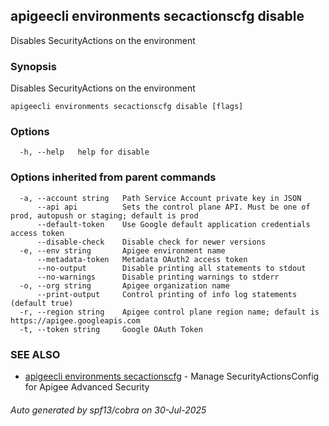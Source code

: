 ## apigeecli environments secactionscfg disable

Disables SecurityActions on the environment

### Synopsis

Disables SecurityActions on the environment

```
apigeecli environments secactionscfg disable [flags]
```

### Options

```
  -h, --help   help for disable
```

### Options inherited from parent commands

```
  -a, --account string   Path Service Account private key in JSON
      --api api          Sets the control plane API. Must be one of prod, autopush or staging; default is prod
      --default-token    Use Google default application credentials access token
      --disable-check    Disable check for newer versions
  -e, --env string       Apigee environment name
      --metadata-token   Metadata OAuth2 access token
      --no-output        Disable printing all statements to stdout
      --no-warnings      Disable printing warnings to stderr
  -o, --org string       Apigee organization name
      --print-output     Control printing of info log statements (default true)
  -r, --region string    Apigee control plane region name; default is https://apigee.googleapis.com
  -t, --token string     Google OAuth Token
```

### SEE ALSO

* [apigeecli environments secactionscfg](apigeecli_environments_secactionscfg.md)	 - Manage SecurityActionsConfig for Apigee Advanced Security

###### Auto generated by spf13/cobra on 30-Jul-2025
